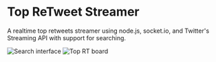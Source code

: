 Top ReTweet Streamer
========================

A realtime top retweets streamer using node.js, socket.io, and Twitter's Streaming API with support for searching.

![Search interface](http://screencloud.net//img/screenshots/81b6b630472487834b231b6289874769.png)
![Top RT board](http://screencloud.net//img/screenshots/52492be406859a8396eaff1daf07276e.png)
